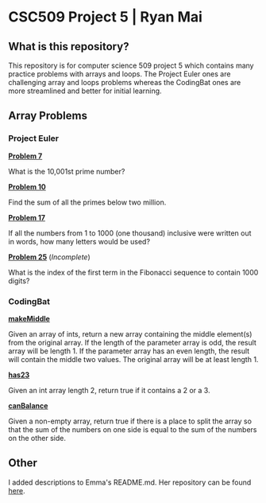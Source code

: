 [//]: # (https://www.markdownguide.org/basic-syntax/)
# CSC509 Project 5 | Ryan Mai

## **What is this repository?**
This repository is for computer science 509 project 5 which contains many practice problems with arrays and loops. The Project Euler ones are challenging array and loops problems whereas the CodingBat ones are more streamlined and better for initial learning.

## **Array Problems**
### **Project Euler**
[**Problem 7**](https://projecteuler.net/problem=7)

What is the 10,001st prime number?

[**Problem 10**](https://projecteuler.net/problem=10)

Find the sum of all the primes below two million.

[**Problem 17**](https://projecteuler.net/problem=17)

If all the numbers from 1 to 1000 (one thousand) inclusive were written out in words, how many letters would be used?

[**Problem 25**](https://projecteuler.net/problem=25) (*Incomplete*)

What is the index of the first term in the Fibonacci sequence to contain 1000 digits?

### **CodingBat**
[**makeMiddle**](https://codingbat.com/prob/p265802)

Given an array of ints, return a new array containing the middle element(s) from the original array. If the length of the parameter array is odd, the result array will be length 1. If the parameter array has an even length, the result will contain the middle two values. The original array will be at least length 1.

[**has23**](https://codingbat.com/prob/p171022)

Given an int array length 2, return true if it contains a 2 or a 3.

[**canBalance**](https://codingbat.com/prob/p158767)

Given a non-empty array, return true if there is a place to split the array so that the sum of the numbers on one side is equal to the sum of the numbers on the other side.

## **Other**
I added descriptions to Emma's README.md. Her repository can be found [here](https://github.com/esly20/Project5_ESlibeck).
